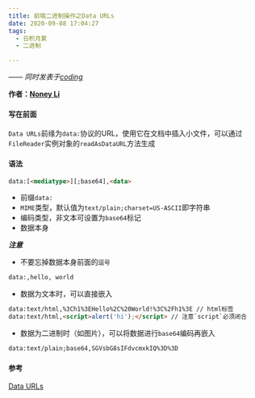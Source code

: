 ```yaml
---
title: 前端二进制操作之Data URLs
date: 2020-09-08 17:04:27
tags:
  - 日积月累
  - 二进制

---
```


[Noney Li]: https://github.com/noney/ "noneyli"

*—— 同时发表于[coding](http://0kv30q.coding-pages.com/)*

__作者：[Noney Li]__

#### 写在前面

`Data URLs`前缘为`data:`协议的URL，使用它在文档中插入小文件，可以通过`FileReader`实例对象的`readAsDataURL`方法生成

#### 语法

```html
data:[<mediatype>][;base64],<data>
```

- 前缀`data:`
- `MIME`类型，默认值为`text/plain;charset=US-ASCII`即字符串
- 编码类型，非文本可设置为`base64`标记
- 数据本身

<!-- more -->

***注意***

- 不要忘掉数据本身前面的`逗号`

```html
data:,hello, world
```

- 数据为文本时，可以直接嵌入

```html
data:text/html,%3Ch1%3EHello%2C%20World!%3C%2Fh1%3E // html标签
data:text/html,<script>alert('hi');</script> // 注意`script`必须闭合
```

- 数据为二进制时（如图片），可以将数据进行`base64`编码再嵌入

```html
data:text/plain;base64,SGVsbG8sIFdvcmxkIQ%3D%3D
```

#### 参考

[Data URLs](https://developer.mozilla.org/zh-CN/docs/Web/HTTP/data_URIs)